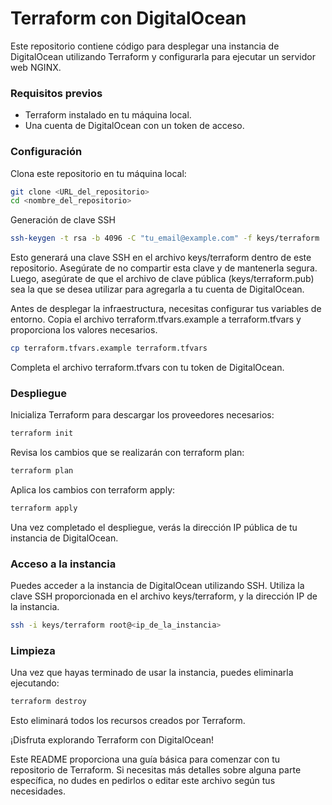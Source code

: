 # Terraform con DigitalOcean
Este repositorio contiene código para desplegar una instancia de DigitalOcean utilizando Terraform y configurarla para ejecutar un servidor web NGINX.

### Requisitos previos
* Terraform instalado en tu máquina local.
* Una cuenta de DigitalOcean con un token de acceso.

### Configuración

Clona este repositorio en tu máquina local:
```bash
git clone <URL_del_repositorio>
cd <nombre_del_repositorio>
```
Generación de clave SSH
```bash
ssh-keygen -t rsa -b 4096 -C "tu_email@example.com" -f keys/terraform
```
Esto generará una clave SSH en el archivo keys/terraform dentro de este repositorio. Asegúrate de no compartir esta clave y de mantenerla segura. Luego, asegúrate de que el archivo de clave pública (keys/terraform.pub) sea la que se desea utilizar para agregarla a tu cuenta de DigitalOcean.



Antes de desplegar la infraestructura, necesitas configurar tus variables de entorno. Copia el archivo terraform.tfvars.example a terraform.tfvars y proporciona los valores necesarios.

```bash
cp terraform.tfvars.example terraform.tfvars
```
Completa el archivo terraform.tfvars con tu token de DigitalOcean.

### Despliegue
Inicializa Terraform para descargar los proveedores necesarios:
```bash
terraform init
```
Revisa los cambios que se realizarán con terraform plan:
``` bash
terraform plan
```
Aplica los cambios con terraform apply:
```bash
terraform apply
```
Una vez completado el despliegue, verás la dirección IP pública de tu instancia de DigitalOcean.

### Acceso a la instancia
Puedes acceder a la instancia de DigitalOcean utilizando SSH. Utiliza la clave SSH proporcionada en el archivo keys/terraform, y la dirección IP de la instancia.

```bash
ssh -i keys/terraform root@<ip_de_la_instancia>
```
### Limpieza
Una vez que hayas terminado de usar la instancia, puedes eliminarla ejecutando:

```bash
terraform destroy
```
Esto eliminará todos los recursos creados por Terraform.

¡Disfruta explorando Terraform con DigitalOcean!

Este README proporciona una guía básica para comenzar con tu repositorio de Terraform. Si necesitas más detalles sobre alguna parte específica, no dudes en pedirlos o editar este archivo según tus necesidades.